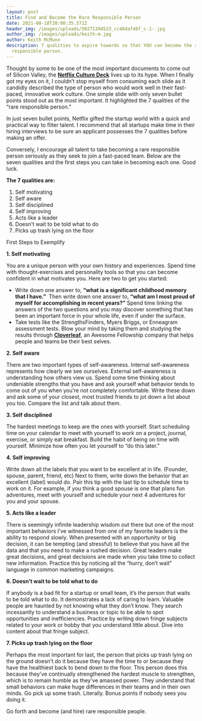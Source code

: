 ```yaml
---
layout: post
title: Find and Become the Rare Responsible Person
date: 2021-08-18T20:00:35.571Z
header_img: /images/uploads/50271394523_cc48daf46f_c-1-.jpg
author_img: /images/uploads/keith-m.jpg
author: Keith McMunn
description: 7 qualities to aspire towards so that YOU can become the rare
  responsible person.
---
```

Thought by some to be one of the most important documents to come out of Silicon Valley, the **[Netflix Culture Deck](https://www.slideshare.net/reed2001/culture-1798664)** lives up to its hype. When I finally got my eyes on it, I couldn’t stop myself from consuming each slide as it candidly described the type of person who would work well in their fast-paced, innovative work culture. One simple slide with only seven bullet points stood out as the most important. It highlighted the 7 qualities of the “rare responsible person.” 

In just seven bullet points, Netflix gifted the startup world with a quick and practical way to filter talent. I recommend that all startups make time in their hiring interviews to be sure an applicant possesses the 7 qualities before making an offer. 

Conversely, I encourage all talent to take becoming a rare responsible person seriously as they seek to join a fast-paced team. Below are the seven qualities and the first steps you can take in becoming each one. Good luck.

**The 7 qualities are:** 

1. Self motivating
2. Self aware
3. Self disciplined
4. Self improving
5. Acts like a leader
6. Doesn’t wait to be told what to do
7. Picks up trash lying on the floor

First Steps to Exemplify

**1. Self motivating**

You are a unique person with your own history and experiences. Spend time with thought-exercises and personality tools so that you can become confident in what motivates you. Here are two to get you started:

* Write down one answer to, **“what is a significant childhood memory that I have.”**  Then write down one answer to, **“what am I most proud of myself for accomplishing in recent years?”** Spend time linking the answers of the two questions and you may discover something that has been an important force in your whole life, even if under the surface.
* Take tests like the StrengthsFinders, Myers Briggs, or Enneagram assessment tests. Blow your mind by taking them and studying the results through **[Cloverleaf](http://cloverleaf.me)**, an Awesome Fellowship company that helps people and teams be their best selves. 

**2. Self aware**

There are two important types of self-awareness. Internal self-awareness represents how clearly we see ourselves. External self-awareness is understanding how others view us. Spend some time thinking about undeniable strengths that you have and ask yourself what behavior tends to come out of you when you’re not completely comfortable. Write these down and ask some of your closest, most trusted friends to jot down a list about you too. Compare the list and talk about them.

**3. Self disciplined**

The hardest meetings to keep are the ones with yourself. Start scheduling time on your calendar to meet with yourself to work on a project, journal, exercise, or simply eat breakfast. Build the habit of being on time with yourself. Minimize how often you let yourself to “do this later.”

**4. Self improving**

Write down all the labels that you want to be excellent at in life. (Founder, spouse, parent, friend, etc) Next to them, write down the behavior that an excellent (label) would do. Pair this tip with the last tip to schedule time to work on it. For example, if you think a good spouse is one that plans fun adventures, meet with yourself and schedule your next 4 adventures for you and your spouse.

**5. Acts like a leader**

There is seemingly infinite leadership wisdom out there but one of the most important behaviors I’ve witnessed from one of my favorite leaders is the ability to respond slowly. When presented with an opportunity or big decision, it can be tempting (and stressful) to believe that you have all the data and that you need to make a rushed decision. Great leaders make great decisions, and great decisions are made when you take time to collect new information. Practice this by noticing all the “hurry, don’t wait” language in common marketing campaigns.

**6. Doesn’t wait to be told what to do**

If anybody is a bad fit for a startup or small team, it’s the person that waits to be told what to do. It demonstrates a lack of caring to learn. Valuable people are haunted by not knowing what they don’t know. They search incessantly to understand a business or topic to be able to spot opportunities and inefficiencies. Practice by writing down fringe subjects related to your work or hobby that you understand little about. Dive into content about that fringe subject.

**7. Picks up trash lying on the floor**

Perhaps the most important for last, the person that picks up trash lying on the ground doesn’t do it because they have the time to or because they have the healthiest back to bend down to the floor. This person does this because they’ve continually strengthened the hardest muscle to strengthen, which is to remain humble as they’ve amassed power. They understand that small behaviors can make huge differences in their teams and in their own minds. Go pick up some trash. Literally. Bonus points if nobody sees you doing it.

Go forth and become (and hire) rare responsible people.